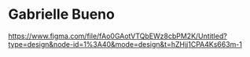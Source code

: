 # Gabrielle Bueno

https://www.figma.com/file/fAo0GAotVTQbEWz8cbPM2K/Untitled?type=design&node-id=1%3A40&mode=design&t=hZHjj1CPA4Ks663m-1